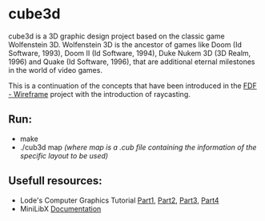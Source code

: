 # **cube3d**

cube3d is a 3D graphic design project based on the classic game Wolfenstein 3D. 
Wolfenstein 3D is the ancestor of games like Doom (Id Software, 1993), Doom II (Id Software, 1994), Duke Nukem 3D (3D Realm, 1996) and Quake (Id Software, 1996), that are additional eternal milestones in the world of video games.

This is a continuation of the concepts that have been introduced in the [FDF - Wireframe](https://github.com/Janeway42/FDF_wireframe) project with the introduction of raycasting. 

Run:
------
- make
- ./cub3d map *(where map is a .cub file containing the information of the specific layout to be used)*

Usefull resources:
-------------------
- Lode's Computer Graphics Tutorial [Part1](https://lodev.org/cgtutor/raycasting.html), [Part2](https://lodev.org/cgtutor/raycasting2.html), [Part3](https://lodev.org/cgtutor/raycasting3.html), [Part4](https://lodev.org/cgtutor/raycasting4.html)
- MiniLibX [Documentation](https://harm-smits.github.io/42docs/libs/minilibx)
